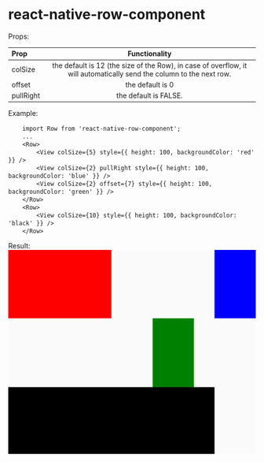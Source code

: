 # react-native-row-component

Props:

| Prop | Functionality |
| :---         |     :---:      | 
| colSize   | the default is 12 (the size of the Row), in case of overflow, it will automatically send the column to the next row.     |
| offset     | the default is 0       |
| pullRight     | the default is FALSE.       |

Example:

```
	import Row from 'react-native-row-component';
	... 
	<Row>
		<View colSize={5} style={{ height: 100, backgroundColor: 'red' }} />
		<View colSize={2} pullRight style={{ height: 100, backgroundColor: 'blue' }} />
		<View colSize={2} offset={7} style={{ height: 100, backgroundColor: 'green' }} />
	</Row>
	<Row>
		<View colSize={10} style={{ height: 100, backgroundColor: 'black' }} />
	</Row>

```

Result:
![Result](examples/example1.png)
	